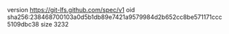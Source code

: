version https://git-lfs.github.com/spec/v1
oid sha256:238468700103a0d5b1db89e7421a9579984d2b652cc8be571171ccc5109dbc38
size 3232
